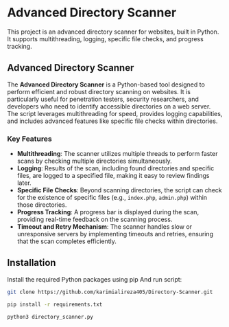 # Advanced Directory Scanner

This project is an advanced directory scanner for websites, built in Python. It supports multithreading, logging, specific file checks, and progress tracking.

## **Advanced Directory Scanner**

The **Advanced Directory Scanner** is a Python-based tool designed to perform efficient and robust directory scanning on websites. It is particularly useful for penetration testers, security researchers, and developers who need to identify accessible directories on a web server. The script leverages multithreading for speed, provides logging capabilities, and includes advanced features like specific file checks within directories.

### **Key Features**

- **Multithreading**: The scanner utilizes multiple threads to perform faster scans by checking multiple directories simultaneously.
- **Logging**: Results of the scan, including found directories and specific files, are logged to a specified file, making it easy to review findings later.
- **Specific File Checks**: Beyond scanning directories, the script can check for the existence of specific files (e.g., `index.php`, `admin.php`) within those directories.
- **Progress Tracking**: A progress bar is displayed during the scan, providing real-time feedback on the scanning process.
- **Timeout and Retry Mechanism**: The scanner handles slow or unresponsive servers by implementing timeouts and retries, ensuring that the scan completes efficiently.


## Installation

Install the required Python packages using pip And run script:

```bash
git clone https://github.com/karimialireza405/Directory-Scanner.git

pip install -r requirements.txt

python3 directory_scanner.py
